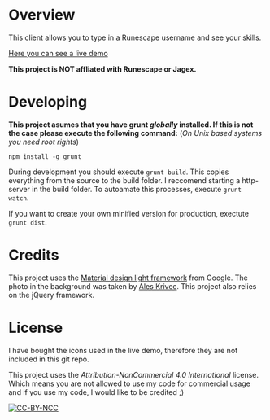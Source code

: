 # Overview

This client allows you to type in a Runescape username and see your skills.

[Here you can see a live demo](https://runescape.braham.biz/)

**This project is NOT affliated with Runescape or Jagex.**


# Developing
**This project asumes that you have grunt *globally* installed. If this is not the case please execute the following command:**
(*On Unix based systems you need root rights*)

`npm install -g grunt`

During development you should execute `grunt build`. This copies everything from the source to the build folder. I reccomend starting a http-server in the build folder. To autoamate this processes, execute `grunt watch`.

If you want to create your own minified version for production, exectute `grunt dist`.

# Credits

This project uses the [Material design light framework](http://www.getmdl.io/) from Google. The photo in the background was taken by [Ales Krivec](https://stocksnap.io/photo/0091EB4FC5). This project also relies on the jQuery framework.

# License

I have bought the icons used in the live demo, therefore they are not included in this git repo.

This project uses the *Attribution-NonCommercial 4.0 International* license. Which means you are not allowed to use my code for commercial usage and if you use my code, I would like to be credited ;)

[![CC-BY-NCC](https://licensebuttons.net/l/by-nc/4.0/88x31.png)](https://creativecommons.org/licenses/by-nc/4.0/)
